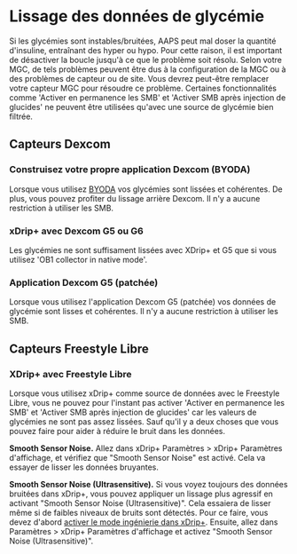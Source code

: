 # Lissage des données de glycémie

Si les glycémies sont instables/bruitées, AAPS peut mal doser la quantité d'insuline, entraînant des hyper ou hypo. Pour cette raison, il est important de désactiver la boucle jusqu'à ce que le problème soit résolu. Selon votre MGC, de tels problèmes peuvent être dus à la configuration de la MGC ou à des problèmes de capteur ou de site. Vous devrez peut-être remplacer votre capteur MGC pour résoudre ce problème. Certaines fonctionnalités comme 'Activer en permanence les SMB' et 'Activer SMB après injection de glucides' ne peuvent être utilisées qu'avec une source de glycémie bien filtrée.

## Capteurs Dexcom

### Construisez votre propre application Dexcom (BYODA)

Lorsque vous utilisez [BYODA](../Hardware/DexcomG6.html#si-vous-utilisez-le-g6-avec-votre-propre-application-dexcom) vos glycémies sont lissées et cohérentes. De plus, vous pouvez profiter du lissage arrière Dexcom. Il n'y a aucune restriction à utiliser les SMB.

### xDrip+ avec Dexcom G5 ou G6

Les glycémies ne sont suffisament lissées avec XDrip+ et G5 que si vous utilisez 'OB1 collector in native mode'.

### Application Dexcom G5 (patchée)

Lorsque vous utilisez l'application Dexcom G5 (patchée) vos données de glycémie sont lisses et cohérentes. Il n'y a aucune restriction à utiliser les SMB.

## Capteurs Freestyle Libre

### XDrip+ avec Freestyle Libre

Lorsque vous utilisez xDrip+ comme source de données avec le Freestyle Libre, vous ne pouvez pour l'instant pas activer 'Activer en permanence les SMB' et 'Activer SMB après injection de glucides' car les valeurs de glycémies ne sont pas assez lissées. Sauf qu'il y a deux choses que vous pouvez faire pour aider à réduire le bruit dans les données.

**Smooth Sensor Noise.** Allez dans xDrip+ Paramètres > xDrip+ Paramètres d'affichage, et vérifiez que "Smooth Sensor Noise" est activé. Cela va essayer de lisser les données bruyantes.

**Smooth Sensor Noise (Ultrasensitive).** Si vous voyez toujours des données bruitées dans xDrip+, vous pouvez appliquer un lissage plus agressif en activant "Smooth Sensor Noise (Ultrasensitive)". Cela essaiera de lisser même si de faibles niveaux de bruits sont détectés. Pour ce faire, vous devez d'abord [activer le mode ingénierie dans xDrip+](Enabling-Engineering-Mode-in-xDrip.md). Ensuite, allez dans Paramètres > xDrip+ Paramètres d'affichage et activez "Smooth Sensor Noise (Ultrasensitive)".